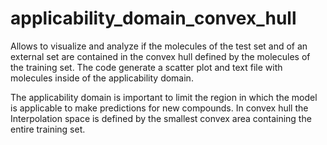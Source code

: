 # applicability_domain_convex_hull
Allows to visualize and analyze if the molecules of the test set and of an external set are contained in the convex hull defined by the molecules of the training set. The code generate a scatter plot and text file with molecules inside of the applicability domain.

The applicability domain is important to limit the region in which the model is applicable to make predictions for new compounds. In convex hull the Interpolation space is defined by the smallest convex area containing the entire training set.

